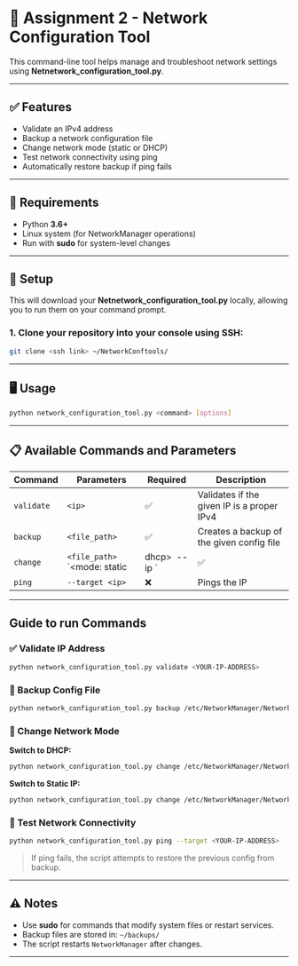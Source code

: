 # 📡 Assignment 2 - Network Configuration Tool

This command-line tool helps manage and troubleshoot network settings using **Netnetwork_configuration_tool.py**.

---

## ✅ Features

- Validate an IPv4 address
- Backup a network configuration file
- Change network mode (static or DHCP)
- Test network connectivity using ping
- Automatically restore backup if ping fails

---

## 🧰 Requirements

- Python **3.6+**
- Linux system (for NetworkManager operations)
- Run with **sudo** for system-level changes

---

## 🔧 Setup

This will download your **Netnetwork_configuration_tool.py** locally, allowing you to run them on your command prompt.

### 1. Clone your repository into your console using SSH:

```bash
git clone <ssh link> ~/NetworkConftools/
```

--- 

## 🖥️ Usage

```bash
python network_configuration_tool.py <command> [options]
```

---

## 📋 Available Commands and Parameters

| Command    | Parameters                                      | Required | Description                                 |
|------------|-------------------------------------------------|----------|---------------------------------------------|
| `validate` | `<ip>`                                          | ✅       | Validates if the given IP is a proper IPv4  |
| `backup`   | `<file_path>`                                   | ✅       | Creates a backup of the given config file   |
| `change`   | `<file_path>` `<mode: static|dhcp>` `--ip <ip>` | ✅       | Changes network mode (static or dhcp)       |
| `ping`     | `--target <ip>`                                 | ❌       | Pings the IP |

---

## Guide to run Commands 

### ✅ Validate IP Address

```bash
python network_configuration_tool.py validate <YOUR-IP-ADDRESS>
```

### 🛟 Backup Config File

```bash
python network_configuration_tool.py backup /etc/NetworkManager/NetworkManager.conf
```

### 🔁 Change Network Mode

**Switch to DHCP:**
```bash
python network_configuration_tool.py change /etc/NetworkManager/NetworkManager.conf dhcp
```

**Switch to Static IP:**
```bash
python network_configuration_tool.py change /etc/NetworkManager/NetworkManager.conf static --ip <YOUR-IP-ADDRESS>
```

### 📶 Test Network Connectivity

```bash
python network_configuration_tool.py ping --target <YOUR-IP-ADDRESS>
```

> If ping fails, the script attempts to restore the previous config from backup.

---

## ⚠️ Notes

- Use **sudo** for commands that modify system files or restart services.
- Backup files are stored in: `~/backups/`
- The script restarts `NetworkManager` after changes.

---
